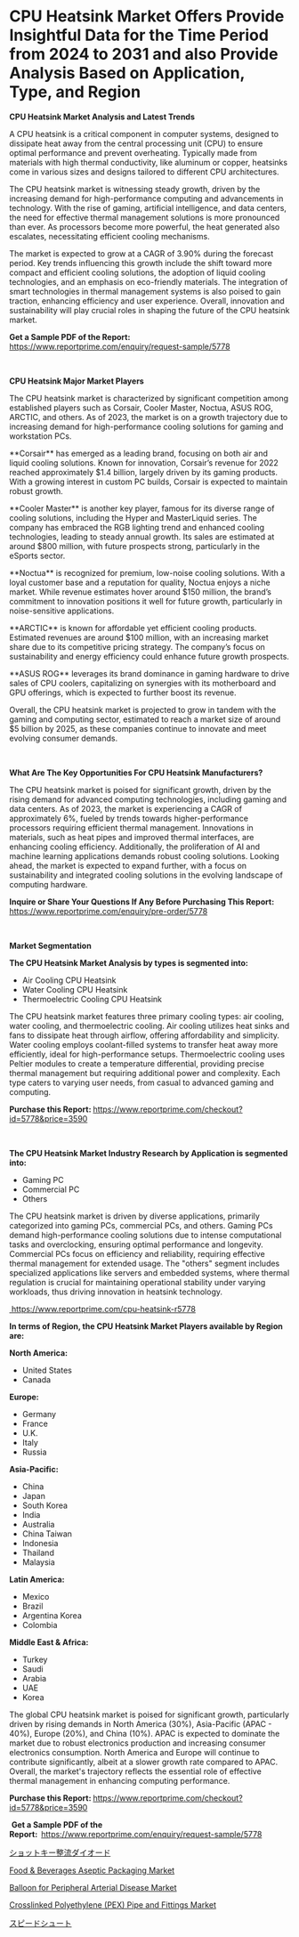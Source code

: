 <p><h1>CPU Heatsink Market Offers Provide Insightful Data for the Time Period from 2024 to 2031 and also Provide Analysis Based on Application, Type, and Region</h1></p><p><strong>CPU Heatsink Market Analysis and Latest Trends</strong></p>
<p><p>A CPU heatsink is a critical component in computer systems, designed to dissipate heat away from the central processing unit (CPU) to ensure optimal performance and prevent overheating. Typically made from materials with high thermal conductivity, like aluminum or copper, heatsinks come in various sizes and designs tailored to different CPU architectures.</p><p>The CPU heatsink market is witnessing steady growth, driven by the increasing demand for high-performance computing and advancements in technology. With the rise of gaming, artificial intelligence, and data centers, the need for effective thermal management solutions is more pronounced than ever. As processors become more powerful, the heat generated also escalates, necessitating efficient cooling mechanisms.</p><p>The market is expected to grow at a CAGR of 3.90% during the forecast period. Key trends influencing this growth include the shift toward more compact and efficient cooling solutions, the adoption of liquid cooling technologies, and an emphasis on eco-friendly materials. The integration of smart technologies in thermal management systems is also poised to gain traction, enhancing efficiency and user experience. Overall, innovation and sustainability will play crucial roles in shaping the future of the CPU heatsink market.</p></p>
<p><strong>Get a Sample PDF of the Report:&nbsp;</strong> <a href="https://www.reportprime.com/enquiry/request-sample/5778">https://www.reportprime.com/enquiry/request-sample/5778</a></p>
<p>&nbsp;</p>
<p><strong>CPU Heatsink Major Market Players</strong></p>
<p><p>The CPU heatsink market is characterized by significant competition among established players such as Corsair, Cooler Master, Noctua, ASUS ROG, ARCTIC, and others. As of 2023, the market is on a growth trajectory due to increasing demand for high-performance cooling solutions for gaming and workstation PCs.</p><p>**Corsair** has emerged as a leading brand, focusing on both air and liquid cooling solutions. Known for innovation, Corsair’s revenue for 2022 reached approximately $1.4 billion, largely driven by its gaming products. With a growing interest in custom PC builds, Corsair is expected to maintain robust growth.</p><p>**Cooler Master** is another key player, famous for its diverse range of cooling solutions, including the Hyper and MasterLiquid series. The company has embraced the RGB lighting trend and enhanced cooling technologies, leading to steady annual growth. Its sales are estimated at around $800 million, with future prospects strong, particularly in the eSports sector.</p><p>**Noctua** is recognized for premium, low-noise cooling solutions. With a loyal customer base and a reputation for quality, Noctua enjoys a niche market. While revenue estimates hover around $150 million, the brand’s commitment to innovation positions it well for future growth, particularly in noise-sensitive applications.</p><p>**ARCTIC** is known for affordable yet efficient cooling products. Estimated revenues are around $100 million, with an increasing market share due to its competitive pricing strategy. The company’s focus on sustainability and energy efficiency could enhance future growth prospects.</p><p>**ASUS ROG** leverages its brand dominance in gaming hardware to drive sales of CPU coolers, capitalizing on synergies with its motherboard and GPU offerings, which is expected to further boost its revenue.</p><p>Overall, the CPU heatsink market is projected to grow in tandem with the gaming and computing sector, estimated to reach a market size of around $5 billion by 2025, as these companies continue to innovate and meet evolving consumer demands.</p></p>
<p>&nbsp;</p>
<p><strong>What Are The Key Opportunities For CPU Heatsink Manufacturers?</strong></p>
<p><p>The CPU heatsink market is poised for significant growth, driven by the rising demand for advanced computing technologies, including gaming and data centers. As of 2023, the market is experiencing a CAGR of approximately 6%, fueled by trends towards higher-performance processors requiring efficient thermal management. Innovations in materials, such as heat pipes and improved thermal interfaces, are enhancing cooling efficiency. Additionally, the proliferation of AI and machine learning applications demands robust cooling solutions. Looking ahead, the market is expected to expand further, with a focus on sustainability and integrated cooling solutions in the evolving landscape of computing hardware.</p></p>
<p><strong>Inquire or Share Your Questions If Any Before Purchasing This Report:</strong> <a href="https://www.reportprime.com/enquiry/pre-order/5778">https://www.reportprime.com/enquiry/pre-order/5778</a></p>
<p>&nbsp;</p>
<p><strong>Market Segmentation</strong></p>
<p><strong>The CPU Heatsink Market Analysis by types is segmented into:</strong></p>
<p><ul><li>Air Cooling CPU Heatsink</li><li>Water Cooling CPU Heatsink</li><li>Thermoelectric Cooling CPU Heatsink</li></ul></p>
<p><p>The CPU heatsink market features three primary cooling types: air cooling, water cooling, and thermoelectric cooling. Air cooling utilizes heat sinks and fans to dissipate heat through airflow, offering affordability and simplicity. Water cooling employs coolant-filled systems to transfer heat away more efficiently, ideal for high-performance setups. Thermoelectric cooling uses Peltier modules to create a temperature differential, providing precise thermal management but requiring additional power and complexity. Each type caters to varying user needs, from casual to advanced gaming and computing.</p></p>
<p><strong>Purchase this Report:&nbsp;</strong><a href="https://www.reportprime.com/checkout?id=5778&price=3590">https://www.reportprime.com/checkout?id=5778&price=3590</a></p>
<p>&nbsp;</p>
<p><strong>The CPU Heatsink Market Industry Research by Application is segmented into:</strong></p>
<p><ul><li>Gaming PC</li><li>Commercial PC</li><li>Others</li></ul></p>
<p><p>The CPU heatsink market is driven by diverse applications, primarily categorized into gaming PCs, commercial PCs, and others. Gaming PCs demand high-performance cooling solutions due to intense computational tasks and overclocking, ensuring optimal performance and longevity. Commercial PCs focus on efficiency and reliability, requiring effective thermal management for extended usage. The "others" segment includes specialized applications like servers and embedded systems, where thermal regulation is crucial for maintaining operational stability under varying workloads, thus driving innovation in heatsink technology.</p></p>
<p><a href="https://www.reportprime.com/cpu-heatsink-r5778">&nbsp;https://www.reportprime.com/cpu-heatsink-r5778</a></p>
<p><strong>In terms of Region, the CPU Heatsink Market Players available by Region are:</strong></p>
<p>
    <p> <strong> North America: </strong>
        <ul>
            <li>United States</li>
            <li>Canada</li>
        </ul>
        </p> 
    <p> <strong> Europe: </strong>
        <ul>
            <li>Germany</li>
            <li>France</li>
            <li>U.K.</li>
            <li>Italy</li>
            <li>Russia</li>
        </ul>
        </p> 
    <p> <strong> Asia-Pacific: </strong>
        <ul>
            <li>China</li>
            <li>Japan</li>
            <li>South Korea</li>
            <li>India</li>
            <li>Australia</li>
            <li>China Taiwan</li>
            <li>Indonesia</li>
            <li>Thailand</li>
            <li>Malaysia</li>
        </ul>
        </p> 
    <p> <strong> Latin America: </strong>
        <ul>
            <li>Mexico</li>
            <li>Brazil</li>
            <li>Argentina Korea</li>
            <li>Colombia</li>
        </ul>
        </p> 
    <p> <strong> Middle East & Africa: </strong>
        <ul>
            <li>Turkey</li>
            <li>Saudi</li>
            <li>Arabia</li>
            <li>UAE</li>
            <li>Korea</li>
        </ul>
    </p>
    </p>
<p><p>The global CPU heatsink market is poised for significant growth, particularly driven by rising demands in North America (30%), Asia-Pacific (APAC - 40%), Europe (20%), and China (10%). APAC is expected to dominate the market due to robust electronics production and increasing consumer electronics consumption. North America and Europe will continue to contribute significantly, albeit at a slower growth rate compared to APAC. Overall, the market's trajectory reflects the essential role of effective thermal management in enhancing computing performance.</p></p>
<p><strong>Purchase this Report: </strong><a href="https://www.reportprime.com/checkout?id=5778&price=3590">https://www.reportprime.com/checkout?id=5778&price=3590</a></p>
<p>&nbsp;<strong>Get a Sample PDF of the Report:&nbsp;&nbsp;</strong><a href="https://www.reportprime.com/enquiry/request-sample/5778">https://www.reportprime.com/enquiry/request-sample/5778</a></p>
<p><strong></strong></p>
<p><p><a href="https://medium.com/@isnamukti10_96948/%E3%82%B7%E3%83%A7%E3%83%83%E3%83%88%E3%82%AD%E3%83%BC%E3%83%80%E3%82%A4%E3%82%AA%E3%83%BC%E3%83%89%E6%95%B4%E6%B5%81%E5%99%A8%E5%B8%82%E5%A0%B4-%E5%B8%82%E5%A0%B4%E3%82%BB%E3%82%B0%E3%83%A1%E3%83%B3%E3%83%86%E3%83%BC%E3%82%B7%E3%83%A7%E3%83%B3-%E5%9C%B0%E7%90%86%E7%9A%84%E9%A0%98%E5%9F%9F-%E3%81%8A%E3%82%88%E3%81%B32031%E5%B9%B4%E3%81%BE%E3%81%A7%E3%81%AE%E5%B8%82%E5%A0%B4%E4%BA%88%E6%B8%AC-7e445ad4a1c4">ショットキー整流ダイオード</a></p><p><a href="https://medium.com/@gyuj5h/what-are-the-emerging-market-trends-of-food-beverages-aseptic-packaging-market-e000948947e6">Food & Beverages Aseptic Packaging Market</a></p><p><a href="https://issuu.com/reportprime-2/docs/balloon-for-peripheral-arterial-dis_c0ec5ad413626b">Balloon for Peripheral Arterial Disease Market</a></p><p><a href="https://medium.com/@gyuj5h/exploring-crosslinked-polyethylene-pex-pipe-and-fittings-market-dynamics-global-trends-and-67ce83ca2b8e">Crosslinked Polyethylene (PEX) Pipe and Fittings Market</a></p><p><a href="https://medium.com/@isnamukti10_96948/%E3%82%B9%E3%83%94%E3%83%BC%E3%83%89%E3%83%81%E3%83%A5%E3%83%BC%E3%83%88%E5%B8%82%E5%A0%B4%E3%81%AE%E8%A6%8F%E6%A8%A1-%E3%82%B7%E3%82%A7%E3%82%A2-%E7%AB%B6%E4%BA%89%E7%92%B0%E5%A2%83%E3%81%8A%E3%82%88%E3%81%B3%E3%83%88%E3%83%AC%E3%83%B3%E3%83%89%E5%88%86%E6%9E%90%E3%83%AC%E3%83%9D%E3%83%BC%E3%83%88-%E7%A8%AE%E9%A1%9E%E5%88%A5-%E7%94%A8%E9%80%94%E5%88%A5-%E6%B5%81%E9%80%9A%E3%83%81%E3%83%A3%E3%83%8D%E3%83%AB%E5%88%A5%E3%81%AE%E3%82%B0%E3%83%AD%E3%83%BC%E3%83%90%E3%83%AB%E6%A9%9F%E4%BC%9A%E5%88%86%E6%9E%90%E3%81%8A%E3%82%88%E3%81%B3%E6%A5%AD%E7%95%8C%E4%BA%88%E6%B8%AC-2024-2031%E5%B9%B4-58025a0b6b47">スピードシュート</a></p></p>